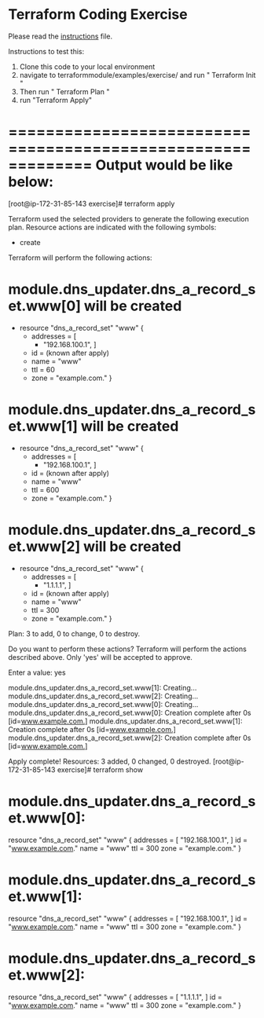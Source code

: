 # Terraform Coding Exercise

Please read the [instructions](./INSTRUCTIONS.md) file.

Instructions to test this:
   1. Clone this code to your local environment 
   2. navigate to terraformmodule/examples/exercise/  and run " Terraform Init "  
   3. Then run " Terraform Plan " 
   4. run "Terraform Apply"

=============================================================
Output would be like below:
==========================================================

[root@ip-172-31-85-143 exercise]# terraform apply

Terraform used the selected providers to generate the following execution plan. Resource actions are indicated with the following symbols:
  + create

Terraform will perform the following actions:

  # module.dns_updater.dns_a_record_set.www[0] will be created
  + resource "dns_a_record_set" "www" {
      + addresses = [
          + "192.168.100.1",
        ]
      + id        = (known after apply)
      + name      = "www"
      + ttl       = 60
      + zone      = "example.com."
    }

  # module.dns_updater.dns_a_record_set.www[1] will be created
  + resource "dns_a_record_set" "www" {
      + addresses = [
          + "192.168.100.1",
        ]
      + id        = (known after apply)
      + name      = "www"
      + ttl       = 600
      + zone      = "example.com."
    }

  # module.dns_updater.dns_a_record_set.www[2] will be created
  + resource "dns_a_record_set" "www" {
      + addresses = [
          + "1.1.1.1",
        ]
      + id        = (known after apply)
      + name      = "www"
      + ttl       = 300
      + zone      = "example.com."
    }

Plan: 3 to add, 0 to change, 0 to destroy.

Do you want to perform these actions?
  Terraform will perform the actions described above.
  Only 'yes' will be accepted to approve.

  Enter a value: yes

module.dns_updater.dns_a_record_set.www[1]: Creating...
module.dns_updater.dns_a_record_set.www[2]: Creating...
module.dns_updater.dns_a_record_set.www[0]: Creating...
module.dns_updater.dns_a_record_set.www[0]: Creation complete after 0s [id=www.example.com.]
module.dns_updater.dns_a_record_set.www[1]: Creation complete after 0s [id=www.example.com.]
module.dns_updater.dns_a_record_set.www[2]: Creation complete after 0s [id=www.example.com.]

Apply complete! Resources: 3 added, 0 changed, 0 destroyed.
[root@ip-172-31-85-143 exercise]# terraform show

# module.dns_updater.dns_a_record_set.www[0]:
resource "dns_a_record_set" "www" {
    addresses = [
        "192.168.100.1",
    ]
    id        = "www.example.com."
    name      = "www"
    ttl       = 300
    zone      = "example.com."
}

# module.dns_updater.dns_a_record_set.www[1]:
resource "dns_a_record_set" "www" {
    addresses = [
        "192.168.100.1",
    ]
    id        = "www.example.com."
    name      = "www"
    ttl       = 300
    zone      = "example.com."
}

# module.dns_updater.dns_a_record_set.www[2]:
resource "dns_a_record_set" "www" {
    addresses = [
        "1.1.1.1",
    ]
    id        = "www.example.com."
    name      = "www"
    ttl       = 300
    zone      = "example.com."
}
